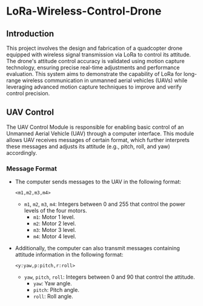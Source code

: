 # LoRa-Wireless-Control-Drone

## Introduction

This project involves the design and fabrication of a quadcopter drone equipped with wireless signal transmission via LoRa to control its attitude. The drone's attitude control accuracy is validated using motion capture technology, ensuring precise real-time adjustments and performance evaluation. This system aims to demonstrate the capability of LoRa for long-range wireless communication in unmanned aerial vehicles (UAVs) while leveraging advanced motion capture techniques to improve and verify control precision.

## UAV Control

The UAV Control Module is responsible for enabling basic control of an Unmanned Aerial Vehicle (UAV) through a computer interface. This module allows UAV receives messages of certain format, which further interprets these messages and adjusts its attitude (e.g., pitch, roll, and yaw) accordingly.

### Message Format

- The computer sends messages to the UAV in the following format:

    ```
    <m1,m2,m3,m4>
    ```

  - `m1`, `m2`, `m3`, `m4`: Integers between 0 and 255 that control the power levels of the four motors.
    - `m1`: Motor 1 level.
    - `m2`: Motor 2 level.
    - `m3`: Motor 3 level.
    - `m4`: Motor 4 level.

- Additionally, the computer can also transmit messages containing attitude information in the following format:
    
    ```
    <y:yaw,p:pitch,r:roll>
    ```
  - `yaw`, `pitch`, `roll`: Integers between 0 and 90 that control the attitude.
    - `yaw`: Yaw angle.
    - `pitch`: Pitch angle.
    - `roll`: Roll angle.